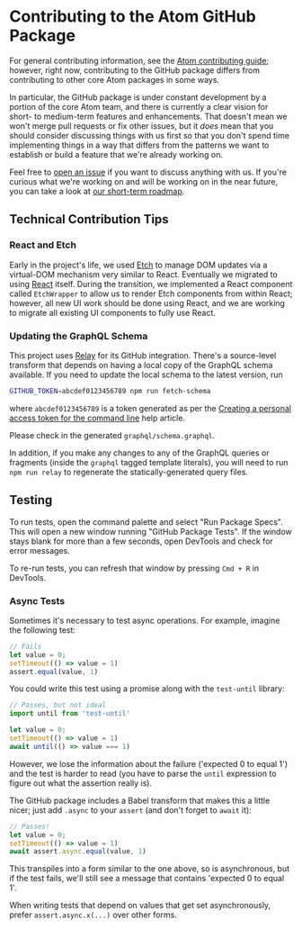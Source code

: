 # Contributing to the Atom GitHub Package

For general contributing information, see the [Atom contributing guide](https://github.com/atom/atom/blob/master/CONTRIBUTING.md); however, right now, contributing to the GitHub package differs from contributing to other core Atom packages in some ways.

In particular, the GitHub package is under constant development by a portion of the core Atom team, and there is currently a clear vision for short- to medium-term features and enhancements. That doesn't mean we won't merge pull requests or fix other issues, but it *does* mean that you should consider discussing things with us first so that you don't spend time implementing things in a way that differs from the patterns we want to establish or build a feature that we're already working on.

Feel free to [open an issue](https://github.com/atom/github/issues) if you want to discuss anything with us. If you're curious what we're working on and will be working on in the near future, you can take a look at [our short-term roadmap](https://github.com/atom/github/projects/8).

## Technical Contribution Tips

### React and Etch

Early in the project's life, we used [Etch](https://github.com/atom/etch) to manage DOM updates via a virtual-DOM mechanism very similar to React. Eventually we migrated to using [React](https://facebook.github.io/react/) itself. During the transition, we implemented a React component called `EtchWrapper` to allow us to render Etch components from within React; however, all new UI work should be done using React, and we are working to migrate all existing UI components to fully use React.

### Updating the GraphQL Schema

This project uses [Relay](https://github.com/facebook/relay) for its GitHub integration. There's a source-level transform that depends on having a local copy of the GraphQL schema available. If you need to update the local schema to the latest version, run

```bash
GITHUB_TOKEN=abcdef0123456789 npm run fetch-schema
```

where `abcdef0123456789` is a token generated as per the [Creating a personal access token for the command line](https://help.github.com/articles/creating-a-personal-access-token-for-the-command-line/) help article.

Please check in the generated `graphql/schema.graphql`.

In addition, if you make any changes to any of the GraphQL queries or fragments (inside the `graphql` tagged template literals), you will need to run `npm run relay` to regenerate the statically-generated query files.

## Testing
To run tests, open the command palette and select "Run Package Specs". This will open a new window running "GitHub Package Tests". If the window stays blank for more than a few seconds, open DevTools and check for error messages.

To re-run tests, you can refresh that window by pressing `Cmd + R` in DevTools.

### Async Tests

Sometimes it's necessary to test async operations. For example, imagine the following test:

```javascript
// Fails
let value = 0;
setTimeout(() => value = 1)
assert.equal(value, 1)
```

You could write this test using a promise along with the `test-until` library:

```javascript
// Passes, but not ideal
import until from 'test-until'

let value = 0;
setTimeout(() => value = 1)
await until(() => value === 1)
```

However, we lose the information about the failure ('expected 0 to equal 1') and the test is harder to read (you have to parse the `until` expression to figure out what the assertion really is).

The GitHub package includes a Babel transform that makes this a little nicer; just add `.async` to your `assert` (and don't forget to `await` it):

```javascript
// Passes!
let value = 0;
setTimeout(() => value = 1)
await assert.async.equal(value, 1)
```

This transpiles into a form similar to the one above, so is asynchronous, but if the test fails, we'll still see a message that contains 'expected 0 to equal 1'.

When writing tests that depend on values that get set asynchronously, prefer `assert.async.x(...)` over other forms.
